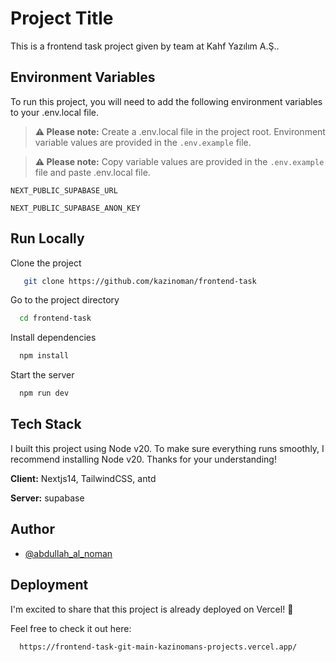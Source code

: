 
# Project Title

This is a frontend task project given by team at Kahf Yazılım A.Ş..


## Environment Variables

To run this project, you will need to add the following environment variables to your .env.local file.

> **⚠️ Please note:** Create a .env.local file in the project root. Environment variable values are provided in the `.env.example` file.

> **⚠️ Please note:** Copy variable values are provided in the `.env.example` file and paste  .env.local file.




`NEXT_PUBLIC_SUPABASE_URL`

`NEXT_PUBLIC_SUPABASE_ANON_KEY`


## Run Locally

Clone the project

```bash
   git clone https://github.com/kazinoman/frontend-task
```

Go to the project directory

```bash
  cd frontend-task
```

Install dependencies

```bash
  npm install
```

Start the server

```bash
  npm run dev
```


## Tech Stack

I built this project using Node v20. To make sure everything runs smoothly, I recommend installing Node v20. Thanks for your understanding!




**Client:** Nextjs14, TailwindCSS, antd

**Server:** supabase


## Author

- [@abdullah_al_noman](https://github.com/kazinoman)


## Deployment

I'm excited to share that this project is already deployed on Vercel! 🎉

Feel free to check it out here:

```bash
  https://frontend-task-git-main-kazinomans-projects.vercel.app/
```

